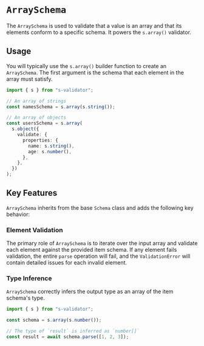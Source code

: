 # `ArraySchema`

The `ArraySchema` is used to validate that a value is an array and that its elements conform to a specific schema. It powers the `s.array()` validator.

## Usage

You will typically use the `s.array()` builder function to create an `ArraySchema`. The first argument is the schema that each element in the array must satisfy.

```typescript
import { s } from "s-validator";

// An array of strings
const namesSchema = s.array(s.string());

// An array of objects
const usersSchema = s.array(
  s.object({
    validate: {
      properties: {
        name: s.string(),
        age: s.number(),
      },
    },
  })
);
```

## Key Features

`ArraySchema` inherits from the base `Schema` class and adds the following key behavior:

### Element Validation

The primary role of `ArraySchema` is to iterate over the input array and validate each element against the provided item schema. If any element fails validation, the entire `parse` operation will fail, and the `ValidationError` will contain detailed issues for each invalid element.

### Type Inference

`ArraySchema` correctly infers the output type as an array of the item schema's type.

```typescript
import { s } from "s-validator";

const schema = s.array(s.number());

// The type of `result` is inferred as `number[]`
const result = await schema.parse([1, 2, 3]);
```
